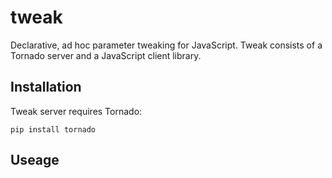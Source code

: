 tweak
=====

Declarative, ad hoc parameter tweaking for JavaScript.
Tweak consists of a Tornado server and a JavaScript client library.

Installation
------------

Tweak server requires Tornado:

`pip install tornado`

Useage
------


